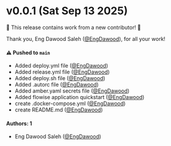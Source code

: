 # v0.0.1 (Sat Sep 13 2025)

:tada: This release contains work from a new contributor! :tada:

Thank you, Eng Dawood Saleh ([@EngDawood](https://github.com/EngDawood)), for all your work!

#### ⚠️ Pushed to `main`

- Added deploy.yml file ([@EngDawood](https://github.com/EngDawood))
- Added release.yml file ([@EngDawood](https://github.com/EngDawood))
- Added deploy.sh file ([@EngDawood](https://github.com/EngDawood))
- Added .autorc file ([@EngDawood](https://github.com/EngDawood))
- Added amber.yaml secrets file ([@EngDawood](https://github.com/EngDawood))
- Added flowise application quickstart ([@EngDawood](https://github.com/EngDawood))
- create .docker-compose.yml ([@EngDawood](https://github.com/EngDawood))
- create README.md ([@EngDawood](https://github.com/EngDawood))

#### Authors: 1

- Eng Dawood Saleh ([@EngDawood](https://github.com/EngDawood))
